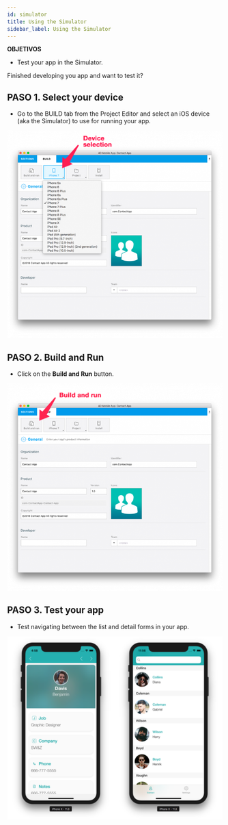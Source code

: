 ```yaml
---
id: simulator
title: Using the Simulator
sidebar_label: Using the Simulator
---
```

<div class = "objectives"> 

**OBJETIVOS**

* Test your app in the Simulator.</div> 

Finished developing you app and want to test it?

## PASO 1. Select your device

* Go to the BUILD tab from the Project Editor and select an iOS device (aka the Simulator) to use for running your app.

![Device selection](assets/test-build/device-selection-4D-for-ios.png)

## PASO 2. Build and Run

* Click on the **Build and Run** button.

![Build and Run](assets/test-build/build-and-run-4D-for-iOS.png)

## PASO 3. Test your app

* Test navigating between the list and detail forms in your app.

![Test in Simulator](assets/test-build/simulator-forms-4D-for-iOS.png)
